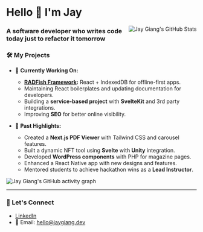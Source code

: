 # Hello 👋 I'm Jay 

<a>
  <img src="https://github-readme-stats.vercel.app/api?username=jaygiang&hide=stars&hide_rank=true&show_icons=true&theme=radical&include_all_commits=true" alt="Jay Giang's GitHub Stats" align="right" />
</a>

### A software developer who writes code today just to refactor it tomorrow

### 🛠️ My Projects
- 🔭 **Currently Working On:**
  - **[RADFish Framework](https://github.com/NMFS-RADFish):** React + IndexedDB for offline-first apps.
  - Maintaining React boilerplates and updating documentation for developers.
  - Building a **service-based project** with **SvelteKit** and 3rd party integrations.
  - Improving **SEO** for better online visibility.

- 🔧 **Past Highlights:**
  - Created a **Next.js PDF Viewer** with Tailwind CSS and carousel features.
  - Built a dynamic NFT tool using **Svelte** with **Unity** integration.
  - Developed **WordPress components** with PHP for magazine pages.
  - Enhanced a React Native app with new designs and features.
  - Mentored students to achieve hackathon wins as a **Lead Instructor**.

![Jay Giang's GitHub activity graph](https://github-readme-activity-graph.vercel.app/graph?username=jaygiang&theme=dracula)

---

### 🤝 Let's Connect
- [LinkedIn](https://www.linkedin.com/in/jaygiang)  
- 📧 Email: [hello@jaygiang.dev](mailto:hello@jaygiang.dev)
